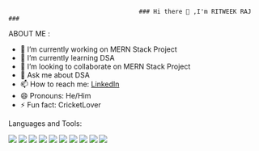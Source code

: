                                         ### Hi there 👋 ,I'm RITWEEK RAJ ###




ABOUT ME : 

- 🔭 I’m currently working on MERN Stack Project
- 🌱 I’m currently learning DSA
- 👯 I’m looking to collaborate on MERN Stack Project
- 💬 Ask me about DSA
- 📫 How to reach me: <a href="">LinkedIn</a>
- 😄 Pronouns: He/Him
- ⚡ Fun fact: CricketLover


Languages and Tools:
<p>


<img src="https://img.icons8.com/color/64/000000/java-coffee-cup-logo--v2.png">
<img src="https://img.icons8.com/color/64/000000/html-5--v1.png">
<img src="https://img.icons8.com/color/64/000000/css3.png">
<img src="https://img.icons8.com/color/64/000000/javascript--v1.png">
<img src="https://img.icons8.com/color/64/000000/bootstrap.png">
<img src="https://img.icons8.com/office/64/000000/react.png">
<img src="https://img.icons8.com/color/64/000000/nodejs.png">
<img src="https://img.icons8.com/dusk/64/000000/postman-api.png">
<img src="https://img.icons8.com/color/64/000000/mongodb.png">
<img src="https://img.icons8.com/color/64/000000/heroku.png"> </p>

